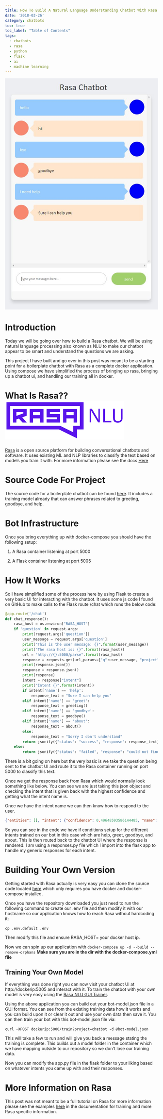 ```yaml
---
title: How To Build A Natural Language Understanding Chatbot With Rasa NLU
date: '2018-03-26'
category: chatbots
toc: true
toc_label: "Table of Contents"
tags:
  - chatbots
  - rasa
  - python
  - flask
  - ai
  - machine learning
---
```

![Chatbot Screenshot](/assets/images/rasa_chatbot.JPG)


# Introduction
Today we will be going over how to build a Rasa chatbot.  We will be using natural language processing also known as NLU to make our chatbot appear to be smart and understand the questions we are asking.

This project I have built and go over in this post was meant to be a starting point for a boilerplate chatbot with Rasa as a complete docker application.  Using compose we have simplified the process of bringing up rasa, bringing up a chatbot ui, and handling our training all in docker.

# What Is Rasa??  ![Rasa Logo](/assets/images/rasa_logo.jpg)
[Rasa](https://rasa.ai) is a open source platform for building conversational chatbots and software.  It uses existing ML and NLP libraries to classify the text based on models you train it with.  For more information please see the docs [Here](https://nlu.rasa.com/installation.html)

# Source Code For Project
The source code for a boilerplate chatbot can be found [here](https://github.com/lackeyai/rasa_chatbot).  It includes a training model already that can answer phrases related to greeting, goodbye, and help.

# Bot Infrastructure
Once you bring everything up with docker-compose you should have the following setup:

1. A Rasa container listening at port 5000

2. A Flask container listening at port 5005

# How It Works
So I have simplified some of the process here by using Flask to create a very basic UI for interacting with the chatbot.  It uses some js code I found on GitHub to make calls to the Flask route /chat which runs the below code:

```python
@app.route('/chat')
def chat_response():
    rasa_host = os.environ["RASA_HOST"]
    if 'question' in request.args:
        print(request.args['question'])
        user_message = request.args['question']
        print("This is the user message: {}".format(user_message))
        print("The rasa host is: {}".format(rasa_host))
        url = "http://{}:5000/parse".format(rasa_host)
        response = requests.get(url,params={"q":user_message, "project": "chatbot"})
        print(response.json())
        response = response.json()
        print(response)
        intent = response["intent"]
        print("Intent {}".format(intent))
        if intent['name'] == 'help':
            response_text = "Sure I can help you"
        elif intent['name'] == 'greet':
            response_text = greeting()
        elif intent['name'] == 'goodbye':
            response_text = goodbye()
        elif intent['name'] == 'about':
            response_text = about()
        else:
            response_text = "Sorry I don't understand"
        return jsonify({"status": "success", "response": response_text})
    else:
        return jsonify({"status": "failed", "response": "could not find question"})
```

There is a bit going on here but the very basic is we take the question being sent to the chatbot UI and route it to the Rasa container running on port 5000 to classify this text.

Once we get the response back from Rasa which would normally look something like below.  You can see we are just taking this json object and checking the intent that is given back with the highest confidence and getting what the intent name is.

Once we have the intent name we can then know how to respond to the user.

```json
{"entities": [], "intent": {"confidence": 0.49648593586144485, "name": "help"}, "text": "Can I get some help", "intent_ranking": [{"confidence": 0.49648593586144485, "name": "help"}, {"confidence": 0.20108462813313294, "name": "affirm"}, {"confidence": 0.1540658365493932, "name": "greet"}, {"confidence": 0.14836359945602867, "name": "goodbye"}]}
```

So you can see in the code we have if conditions setup for the different intents trained on our bot in this case which are help, greet, goodbye, and about.  This is then routed back to the chatbot UI where the response is rendered.  I am using a responses.py file which I import into the flask app to handle my generic responses for each intent.

# Building Your Own Version
Getting started with Rasa actually is very easy you can clone the source code located [here](https://github.com/lackeyai/rasa_chatbot) which only requires you have docker and docker-compose installed.

Once you have the repository downloaded you just need to run the following command to create our .env file and then modify it with our hostname so our application knows how to reach Rasa without hardcoding it:

`cp .env.default .env`

Then modify this file and ensure RASA_HOST=
 your docker host ip.

Now we can spin up our application with `docker-compose up -d --build --remove-orphans`  **Make sure you are in the dir with the docker-compose.yml file**

## Training Your Own Model
If everything was done right you can now visit your chatbot UI at http://dockerip:5005 and interact with it.  To train the chatbot with your own model is very easy using the [Rasa NLU GUI Trainer](https://rasahq.github.io/rasa-nlu-trainer/).

Using the above application you can build out your bot-model.json file in a GUI format.  You can see from the existing training data how it works and you can build upon it or clear it out and use your own data then save it.  You can then train your bot with this bot-model.json file via:

`curl -XPOST dockerip:5000/train?project=chatbot -d @bot-model.json`

This will take a few to run and will give you back a message stating the training is complete.  This builds out a model folder in the container which we have mapping outside to our repository so we don't lose our training data.

Now you can modify the app.py file in the flask folder to your liking based on whatever intents you came up with and their responses.

# More Information on Rasa
This post was not meant to be a full tutorial on Rasa for more information please see the examples [here](https://nlu.rasa.com/tutorial.html) in the documentation for training and more Rasa specific information.
